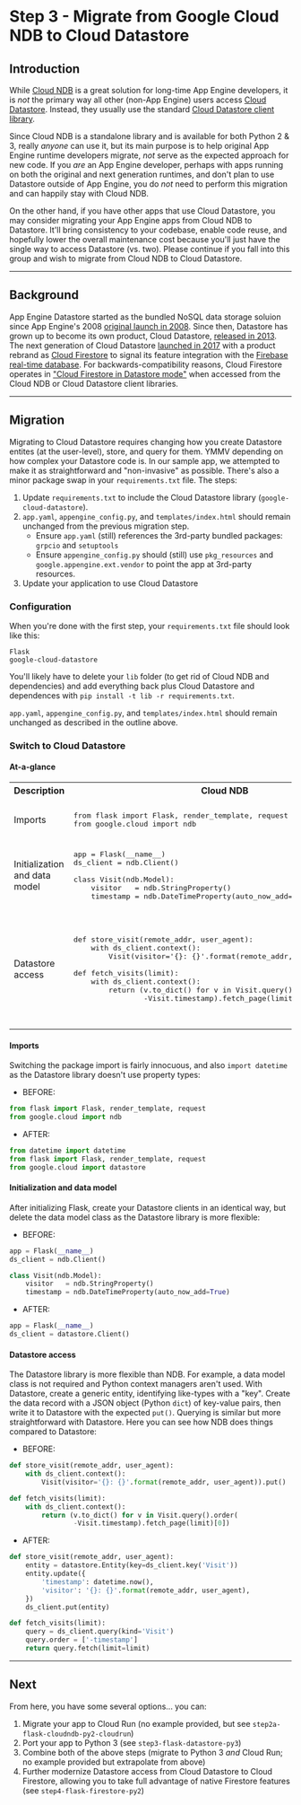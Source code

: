 # Step 3 - Migrate from Google Cloud NDB to Cloud Datastore

## Introduction

While [Cloud NDB](https://cloud.google.com/appengine/docs/standard/python3/migrating-to-cloud-ndb) is a great solution for long-time App Engine developers, it is *not* the primary way all other (non-App Engine) users access [Cloud Datastore](https://cloud.google.com/datastore). Instead, they usually use the standard [Cloud Datastore client library](https://cloud.google.com/datastore/docs/reference/libraries).

Since Cloud NDB is a standalone library and is available for both Python 2 & 3, really *anyone* can use it, but its main purpose is to help original App Engine runtime developers migrate, *not* serve as the expected approach for new code. If you *are* an App Engine developer, perhaps with apps running on both the original and next generation runtimes, and don't plan to use Datastore outside of App Engine, you do *not* need to perform this migration and can happily stay with Cloud NDB.

On the other hand, if you have other apps that use Cloud Datastore, you may consider migrating your App Engine apps from Cloud NDB to Datastore. It'll bring consistency to your codebase, enable code reuse, and hopefully lower the overall maintenance cost because you'll just have the single way to access Datastore (vs. two). Please continue if you fall into this group and wish to migrate from Cloud NDB to Cloud Datastore.

---

## Background

App Engine Datastore started as the bundled NoSQL data storage soluion since App Engine's 2008 [original launch in 2008](http://googleappengine.blogspot.com/2008/04/introducing-google-app-engine-our-new.html). Since then, Datastore has grown up to become its own product, Cloud Datastore, [released in 2013](https://cloudplatform.googleblog.com/2013/05/get-started-with-google-cloud-datastore-nosql-database.html). The next generation of Cloud Datastore [launched in 2017](https://developers.googleblog.com/2017/10/introducing-cloud-firestore-our-new.html) with a product rebrand as [Cloud Firestore](https://cloud.google.com/firestore) to signal its feature integration with the [Firebase real-time database](https://firebase.google.com/products/realtime-database). For backwards-compatibility reasons, Cloud Firestore operates in ["Cloud Firestore in Datastore mode"](https://cloud.google.com/datastore/docs) when accessed from the Cloud NDB or Cloud Datastore client libraries.

---

## Migration

Migrating to Cloud Datastore requires changing how you create Datastore entites (at the user-level), store, and query for them. YMMV depending on how complex your Datastore code is. In our sample app, we attempted to make it as straightforward and "non-invasive" as possible. There's also a minor package swap in your `requirements.txt` file. The steps:

1. Update `requirements.txt` to include the Cloud Datastore library (`google-cloud-datastore`).
1. `app.yaml`, `appengine_config.py`, and `templates/index.html` should remain unchanged from the previous migration step.
    - Ensure `app.yaml` (still) references the 3rd-party bundled packages: `grpcio` and `setuptools`
    - Ensure `appengine_config.py` should (still) use `pkg_resources` and `google.appengine.ext.vendor` to point the app at 3rd-party resources.
1. Update your application to use Cloud Datastore

### Configuration

When you're done with the first step, your `requirements.txt` file should look like this:

    Flask
    google-cloud-datastore

You'll likely have to delete your `lib` folder (to get rid of Cloud NDB and dependencies) and add everything back plus Cloud Datastore and dependences with `pip install -t lib -r requirements.txt`.

`app.yaml`, `appengine_config.py`, and `templates/index.html` should remain unchanged as described in the outline above.

### Switch to Cloud Datastore

#### At-a-glance

<table>
<tr>
<th>Description</th>
<th>Cloud NDB</th>
<th>Cloud Datastore</th>
</tr>
<tr>
<td>Imports</td>
<td>
<pre lang="python">
from flask import Flask, render_template, request
from google.cloud import ndb
</pre>
</td>
<td>
<pre lang="python">
from datetime import datetime
from flask import Flask, render_template, request
from google.cloud import datastore
</pre>
</td>
</tr>
<tr>
<td>Initialization and data model</td>
<td>
<pre lang="python">
app = Flask(__name__)
ds_client = ndb.Client()
&nbsp;
class Visit(ndb.Model):
    visitor   = ndb.StringProperty()
    timestamp = ndb.DateTimeProperty(auto_now_add=True)
</pre>
</td>
<td>
<pre lang="python">
app = Flask(__name__)
ds_client = datastore.Client()
</pre>
</td>
</tr>
<tr>
<td>Datastore access</td>
<td>
<pre lang="python">
def store_visit(remote_addr, user_agent):
    with ds_client.context():
        Visit(visitor='{}: {}'.format(remote_addr, user_agent)).put()
&nbsp;
def fetch_visits(limit):
    with ds_client.context():
        return (v.to_dict() for v in Visit.query().order(
                -Visit.timestamp).fetch_page(limit)[0])
</pre>
</td>
<td>
<pre lang="python">
def store_visit(remote_addr, user_agent):
    entity = datastore.Entity(key=ds_client.key('Visit'))
    entity.update({
        'timestamp': datetime.now(),
        'visitor': '{}: {}'.format(remote_addr, user_agent),
    })
    ds_client.put(entity)
&nbsp;
def fetch_visits(limit):
    query = ds_client.query(kind='Visit')
    query.order = ['-timestamp']
    return query.fetch(limit=limit)
</pre>
</td>
</tr>
</table>

#### Imports

Switching the package import is fairly innocuous, and also `import datetime` as the Datastore library doesn't use property types:

- BEFORE:

```python
from flask import Flask, render_template, request
from google.cloud import ndb
```

- AFTER:

```python
from datetime import datetime
from flask import Flask, render_template, request
from google.cloud import datastore
```

#### Initialization and data model

After initializing Flask, create your Datastore clients in an identical way, but delete the data model class as the Datastore library is more flexible:

- BEFORE:

```python
app = Flask(__name__)
ds_client = ndb.Client()

class Visit(ndb.Model):
    visitor   = ndb.StringProperty()
    timestamp = ndb.DateTimeProperty(auto_now_add=True)
```

- AFTER:

```python
app = Flask(__name__)
ds_client = datastore.Client()
```

#### Datastore access

The Datastore library is more flexible than NDB. For example, a data model class is not required and Python context managers aren't used. With Datastore, create a generic entity, identifying like-types with a "key". Create the data record with a JSON object (Python `dict`) of key-value pairs, then write it to Datastore with the expected `put()`. Querying is similar but more straightforward with Datastore. Here you can see how NDB does things compared to Datastore:

- BEFORE:

```python
def store_visit(remote_addr, user_agent):
    with ds_client.context():
        Visit(visitor='{}: {}'.format(remote_addr, user_agent)).put()

def fetch_visits(limit):
    with ds_client.context():
        return (v.to_dict() for v in Visit.query().order(
                -Visit.timestamp).fetch_page(limit)[0])
```

- AFTER:

```python
def store_visit(remote_addr, user_agent):
    entity = datastore.Entity(key=ds_client.key('Visit'))
    entity.update({
        'timestamp': datetime.now(),
        'visitor': '{}: {}'.format(remote_addr, user_agent),
    })
    ds_client.put(entity)

def fetch_visits(limit):
    query = ds_client.query(kind='Visit')
    query.order = ['-timestamp']
    return query.fetch(limit=limit)
```

---

## Next

From here, you have some several options... you can:

1. Migrate your app to Cloud Run (no example provided, but see `step2a-flask-cloudndb-py2-cloudrun`)
1. Port your app to Python 3 (see `step3-flask-datastore-py3`)
1. Combine both of the above steps (migrate to Python 3 *and* Cloud Run; no example provided but extrapolate from above)
1. Further modernize Datastore access from Cloud Datastore to Cloud Firestore, allowing you to take full advantage of native Firestore features (see `step4-flask-firestore-py2`)
